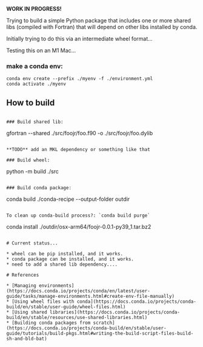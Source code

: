 **WORK IN PROGRESS!**

Trying to build a simple Python package that includes one or more shared libs (compiled with Fortran) that will depend on other libs installed by conda.

Initially trying to do this via an intermediate wheel format...

Testing this on an M1 Mac...

### make a conda env:

```
conda env create --prefix ./myenv -f ./environment.yml
conda activate ./myenv
```


## How to build

<!-- Need these two packages in your environment:
```
conda install -c conda-forge conda-build
conda install -c conda-forge conda-verify
conda install -c conda-forge build -->
```

### Build shared lib:

```
gfortran --shared ./src/foojr/foo.f90 -o ./src/foojr/foo.dylib
```

**TODO** add an MKL dependency or something like that

### Build wheel:

```
python -m build ./src
```

### Build conda package:

```
conda build ./conda-recipe --output-folder outdir
```

To clean up conda-build process?: `conda build purge`

```
conda install ./outdir/osx-arm64/foojr-0.0.1-py39_1.tar.bz2
```

# Current status...

* wheel can be pip installed, and it works.
* conda package can be installed, and it works.
* need to add a shared lib dependency....

# References

* [Managing environments](https://docs.conda.io/projects/conda/en/latest/user-guide/tasks/manage-environments.html#create-env-file-manually)
* [Using wheel files with conda](https://docs.conda.io/projects/conda-build/en/stable/user-guide/wheel-files.html)
* [Using shared libraries](https://docs.conda.io/projects/conda-build/en/stable/resources/use-shared-libraries.html)
* [Building conda packages from scratch](https://docs.conda.io/projects/conda-build/en/stable/user-guide/tutorials/build-pkgs.html#writing-the-build-script-files-build-sh-and-bld-bat)